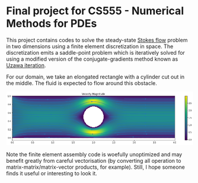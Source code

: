 # Final project for CS555 - Numerical Methods for PDEs

This project contains codes to solve the steady-state [Stokes flow](https://en.wikipedia.org/wiki/Stokes_flow) problem in two dimensions using a finite element discretization in space.  The discretization emits a saddle-point problem which is iteratively solved for using a modified version of the conjugate-gradients method known as [Uzawa iteration](https://en.wikipedia.org/wiki/Uzawa_iteration).

For our domain, we take an elongated rectangle with a cylinder cut out in the middle.  The fluid is expected to flow around this obstacle.

![](example-out.png)

Note the finite element assembly code is woefully unoptimized and may benefit greatly from careful vectorisation (by converting all operation to matrix-matrix/matrix-vector products, for example).  Still, I hope someone finds it useful or interesting to look it.
